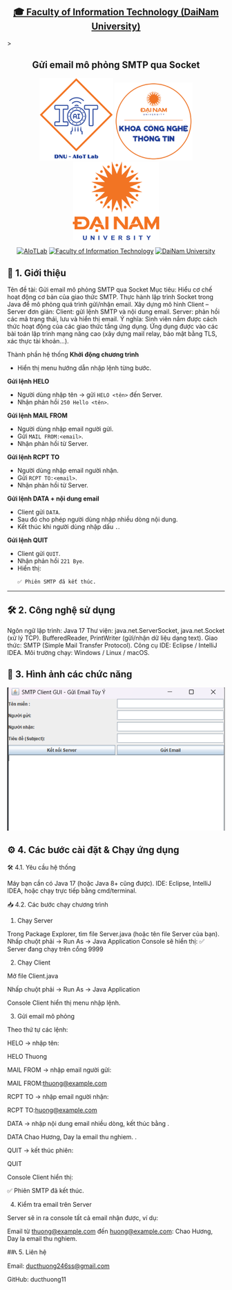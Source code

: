<h2 align="center">
    <a href="https://dainam.edu.vn/vi/khoa-cong-nghe-thong-tin">
    🎓 Faculty of Information Technology (DaiNam University)
    </a>
</h2>>
<h2 align="center">
   Gửi email mô phỏng SMTP qua Socket
</h2>
<div align="center">
    <p align="center">
        <img src="docs/aiotlab_logo.png" alt="AIoTLab Logo" width="170"/>
        <img src="docs/fitdnu_logo.png" alt="AIoTLab Logo" width="180"/>
        <img src="docs/dnu_logo.png" alt="DaiNam University Logo" width="200"/>
    </p>

[![AIoTLab](https://img.shields.io/badge/AIoTLab-green?style=for-the-badge)](https://www.facebook.com/DNUAIoTLab)
[![Faculty of Information Technology](https://img.shields.io/badge/Faculty%20of%20Information%20Technology-blue?style=for-the-badge)](https://dainam.edu.vn/vi/khoa-cong-nghe-thong-tin)
[![DaiNam University](https://img.shields.io/badge/DaiNam%20University-orange?style=for-the-badge)](https://dainam.edu.vn)

</div>

## 📖 1. Giới thiệu
Tên đề tài: Gửi email mô phỏng SMTP qua Socket
Mục tiêu:
Hiểu cơ chế hoạt động cơ bản của giao thức SMTP.
Thực hành lập trình Socket trong Java để mô phỏng quá trình gửi/nhận email.
Xây dựng mô hình Client – Server đơn giản:
Client: gửi lệnh SMTP và nội dung email.
Server: phản hồi các mã trạng thái, lưu và hiển thị email.
Ý nghĩa:
Sinh viên nắm được cách thức hoạt động của các giao thức tầng ứng dụng.
Ứng dụng được vào các bài toán lập trình mạng nâng cao (xây dựng mail relay, bảo mật bằng TLS, xác thực tài khoản…).

Thành phần hệ thống
**Khởi động chương trình**
   - Hiển thị menu hướng dẫn nhập lệnh từng bước.

**Gửi lệnh HELO**
   - Người dùng nhập tên → gửi `HELO <tên>` đến Server.
   - Nhận phản hồi `250 Hello <tên>`.

**Gửi lệnh MAIL FROM**
   - Người dùng nhập email người gửi.
   - Gửi `MAIL FROM:<email>`.
   - Nhận phản hồi từ Server.

**Gửi lệnh RCPT TO**
   - Người dùng nhập email người nhận.
   - Gửi `RCPT TO:<email>`.
   - Nhận phản hồi từ Server.

**Gửi lệnh DATA + nội dung email**
   - Client gửi `DATA`.
   - Sau đó cho phép người dùng nhập nhiều dòng nội dung.
   - Kết thúc khi người dùng nhập dấu `.`.

**Gửi lệnh QUIT**
   - Client gửi `QUIT`.
   - Nhận phản hồi `221 Bye`.
   - Hiển thị:  
     ```
     ✅ Phiên SMTP đã kết thúc.
     ```

---

## 🛠️ 2. Công nghệ sử dụng
Ngôn ngữ lập trình: Java 17
Thư viện:
java.net.ServerSocket, java.net.Socket (xử lý TCP).
BufferedReader, PrintWriter (gửi/nhận dữ liệu dạng text).
Giao thức: SMTP (Simple Mail Transfer Protocol).
Công cụ IDE: Eclipse / IntelliJ IDEA.
Môi trường chạy: Windows / Linux / macOS.

## 🚀 3. Hình ảnh các chức năng
![alt text](image.png)

## ⚙️ 4. Các bước cài đặt & Chạy ứng dụng
🛠️ 4.1. Yêu cầu hệ thống

Máy bạn cần có Java 17 (hoặc Java 8+ cũng được).
IDE: Eclipse, IntelliJ IDEA, hoặc chạy trực tiếp bằng cmd/terminal.

📥 4.2. Các bước chạy chương trình

1. Chạy Server

Trong Package Explorer, tìm file Server.java (hoặc tên file Server của bạn).
Nhấp chuột phải → Run As → Java Application
Console sẽ hiển thị:
✅ Server đang chạy trên cổng 9999

2. Chạy Client

Mở file Client.java

Nhấp chuột phải → Run As → Java Application

Console Client hiển thị menu nhập lệnh.

3. Gửi email mô phỏng

Theo thứ tự các lệnh:

HELO → nhập tên:

HELO Thuong


MAIL FROM → nhập email người gửi:

MAIL FROM:thuong@example.com


RCPT TO → nhập email người nhận:

RCPT TO:huong@example.com


DATA → nhập nội dung email nhiều dòng, kết thúc bằng .

DATA
Chao Hương,
Day la email thu nghiem.
.


QUIT → kết thúc phiên:

QUIT


Console Client hiển thị:

✅ Phiên SMTP đã kết thúc.

4. Kiểm tra email trên Server

Server sẽ in ra console tất cả email nhận được, ví dụ:

Email từ thuong@example.com đến huong@example.com:
Chao Hương,
Day la email thu nghiem.

##📞 5. Liên hệ

Email: ducthuong246ss@gmail.com

GitHub: ducthuong11


